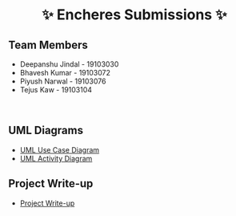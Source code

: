 <h1 align="center">✨ Encheres Submissions ✨</h1>

## Team Members
- Deepanshu Jindal - 19103030
- Bhavesh Kumar - 19103072
- Piyush Narwal - 19103076
- Tejus Kaw - 19103104
<br/>

## UML Diagrams
- [UML Use Case Diagram](https://github.com/Encheres/Encheres_Submissions/blob/main/UML_Diagrams/use_case_diagram_encheres.pdf)
- [UML Activity Diagram](https://github.com/Encheres/Encheres_Submissions/blob/main/UML_Diagrams/activity_diagram_encheres.svg)

## Project Write-up
- [Project Write-up](https://github.com/Encheres/Encheres_Submissions/blob/main/project_write-up.pdf)

